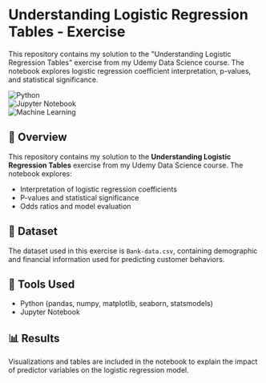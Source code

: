 # Understanding Logistic Regression Tables - Exercise
This repository contains my solution to the "Understanding Logistic Regression Tables" exercise from my Udemy Data Science course. The notebook explores logistic regression coefficient interpretation, p-values, and statistical significance.

![Python](https://img.shields.io/badge/Python-3.x-blue?logo=python)  
![Jupyter Notebook](https://img.shields.io/badge/Jupyter-Notebook-orange?logo=jupyter)  
![Machine Learning](https://img.shields.io/badge/Machine%20Learning-Logistic%20Regression-green)  

## 📌 Overview  
This repository contains my solution to the **Understanding Logistic Regression Tables** exercise from my Udemy Data Science course. The notebook explores:  
- Interpretation of logistic regression coefficients  
- P-values and statistical significance  
- Odds ratios and model evaluation  

## 📂 Dataset  
The dataset used in this exercise is `Bank-data.csv`, containing demographic and financial information used for predicting customer behaviors.  

## 🔧 Tools Used  
- Python (pandas, numpy, matplotlib, seaborn, statsmodels)  
- Jupyter Notebook  

## 📊 Results  
Visualizations and tables are included in the notebook to explain the impact of predictor variables on the logistic regression model.


